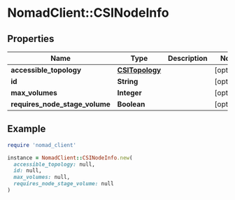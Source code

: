 # NomadClient::CSINodeInfo

## Properties

| Name | Type | Description | Notes |
| ---- | ---- | ----------- | ----- |
| **accessible_topology** | [**CSITopology**](CSITopology.md) |  | [optional] |
| **id** | **String** |  | [optional] |
| **max_volumes** | **Integer** |  | [optional] |
| **requires_node_stage_volume** | **Boolean** |  | [optional] |

## Example

```ruby
require 'nomad_client'

instance = NomadClient::CSINodeInfo.new(
  accessible_topology: null,
  id: null,
  max_volumes: null,
  requires_node_stage_volume: null
)
```

